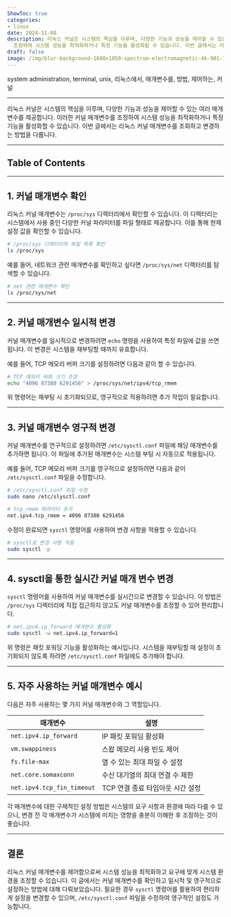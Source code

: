 ```yaml
---
ShowToc: true
categories:
- linux
date: 2024-11-08
description: 리눅스 커널은 시스템의 핵심을 이루며, 다양한 기능과 성능을 제어할 수 있는 여러 매개변수를 제공합니다. 이러한 커널 매개변수를
  조정하여 시스템 성능을 최적화하거나 특정 기능을 활성화할 수 있습니다. 이번 글에서는 리눅스 커널 매개변수를 조회하고 변경하는 방법을 다룹니다.
draft: false
image: /img/blur-background-1680x1050-spectrum-electromagnetic-4k-901-1.jpg
---
```


  system administration, terminal, unix, 리눅스에서, 매개변수를, 방법, 제어하는, 커널

---

리눅스 커널은 시스템의 핵심을 이루며, 다양한 기능과 성능을 제어할 수 있는 여러 매개변수를 제공합니다. 이러한 커널 매개변수를 조정하여 시스템 성능을 최적화하거나 특정 기능을 활성화할 수 있습니다. 이번 글에서는 리눅스 커널 매개변수를 조회하고 변경하는 방법을 다룹니다.

---

## Table of Contents
---

## 1. 커널 매개변수 확인

리눅스 커널 매개변수는 `/proc/sys` 디렉터리에서 확인할 수 있습니다. 이 디렉터리는 시스템에서 사용 중인 다양한 커널 파라미터를 파일 형태로 제공합니다. 이를 통해 현재 설정 값을 확인할 수 있습니다.

```bash
# /proc/sys 디렉터리의 파일 목록 확인
ls /proc/sys
```

예를 들어, 네트워크 관련 매개변수를 확인하고 싶다면 `/proc/sys/net` 디렉터리를 탐색할 수 있습니다.

```bash
# net 관련 매개변수 확인
ls /proc/sys/net
```

---

## 2. 커널 매개변수 일시적 변경

커널 매개변수를 일시적으로 변경하려면 `echo` 명령을 사용하여 특정 파일에 값을 쓰면 됩니다. 이 변경은 시스템을 재부팅할 때까지 유효합니다.

예를 들어, TCP 메모리 버퍼 크기를 설정하려면 다음과 같이 할 수 있습니다.

```bash
# TCP 메모리 버퍼 크기 조정
echo "4096 87380 6291456" > /proc/sys/net/ipv4/tcp_rmem
```

위 명령어는 재부팅 시 초기화되므로, 영구적으로 적용하려면 추가 작업이 필요합니다.

---

## 3. 커널 매개변수 영구적 변경

커널 매개변수를 연구적으로 설정하려면 `/etc/sysctl.conf` 파일에 해당 매개변수를 추가하면 됩니다. 이 파일에 추가된 매개변수는 시스템 부팅 시 자동으로 적용됩니다.

예를 들어, TCP 메모리 버퍼 크기를 영구적으로 설정하려면 다음과 같이 `/etc/sysctl.conf` 파일을 수정합니다.

```bash
# /etc/sysctl.conf 파일 수정
sudo nano /etc/slysctl.conf

# tcp_rmem 파라미터 추가
net.ipv4.tcp_rmem = 4096 87380 6291456
```

수정이 완료되면 `sysctl` 명령어를 사용하여 변경 사항을 적용할 수 있습니다.

```bash
# sysctl로 변경 사항 적용
sudo sysctl -p
```

---

## 4. sysctl을 통한 실시간 커널 매개 변수 변경

`sysctl` 명령어를 사용하여 커널 매개변수를 실시간으로 변경할 수 있습니다. 이 방법은 `/proc/sys` 디렉터리에 직접 접근하지 않고도 커널 매개변수를 조정할 수 있어 편리합니다.

```bash
# net.ipv4.ip_forward 매개변수 활성화
sudo sysctl -w net.ipv4.ip_forward=1
```

위 명령은 패킷 포워딩 기능을 활성화하는 예시입니다. 시스템을 재부팅할 때 설정이 초기화되지 않도록 하려면 `/etc/sysctl.conf` 파일에도 추가해야 합니다.

---

## 5. 자주 사용하는 커널 매개변수 예시

다음은 자주 사용하는 몇 가지 커널 매개변수와 그 역할입니다.

|매개변수|설명|
|---|-----|
|`net.ipv4.ip_forward`|IP 패킷 포워딩 활성화|
|`vm.swappiness`|스왑 메모리 사용 빈도 제어|
|`fs.file-max`|열 수 있는 최대 파일 수 설정|
|`net.core.somaxconn`|수신 대기열의 최대 연결 수 제한|
|`net.ipv4.tcp_fin_timeout`|TCP 연결 종료 타임아웃 시간 설정|

각 매개변수에 대한 구체적인 설정 방법은 시스템의 요구 사항과 환경에 따라 다를 수 있으니, 변경 전 각 매개변수가 시스템에 미치는 영향을 충분히 이해한 후 조정하는 것이 좋습니다.

---

## 결론

리눅스 커널 매개변수를 제어함으로써 시스템 성능을 최적화하고 요구에 맞게 시스템 환경을 조정할 수 있습니다. 이 글에서는 커널 매개변수를 확인하고 일시적 및 영구적으로 설정하는 방법에 대해 다뤄보았습니다. 필요한 경우 `sysctl`  명령어를 활용하여 편리하게 설정을 변경할 수 있으며, `/etc/sysctl.conf` 파일을 수정하여 영구적인 설정도 가능합니다.
